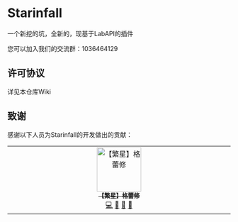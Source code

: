 # Starinfall

一个新挖的坑，全新的，现基于LabAPI的插件

您可以加入我们的交流群：1036464129

## 许可协议

详见本仓库Wiki

## 致谢

感谢以下人员为Starinfall的开发做出的贡献：

<!-- ALL-CONTRIBUTORS-LIST:START - Do not remove or modify this section -->
<!-- prettier-ignore-start -->
<!-- markdownlint-disable -->
<table>
  <tbody>
    <tr>
      <td align="center" valign="top" width="14.28%"><a href="https://github.com/Griseo-bh3rd"><img src="https://avatars.githubusercontent.com/u/121101691?v=4?s=100" width="100px;" alt="【繁星】格蕾修"/><br /><sub><b>【繁星】格蕾修</b></sub></a><br /><a href="#code-Griseo-bh3rd" title="Code">💻</a> <a href="#doc-Griseo-bh3rd" title="Documentation">📖</a> <a href="#ideas-Griseo-bh3rd" title="Ideas, Planning, & Feedback">🤔</a> <a href="#maintenance-Griseo-bh3rd" title="Maintenance">🚧</a></td>
    </tr>
  </tbody>
</table>

<!-- markdownlint-restore -->
<!-- prettier-ignore-end -->

<!-- ALL-CONTRIBUTORS-LIST:END -->
